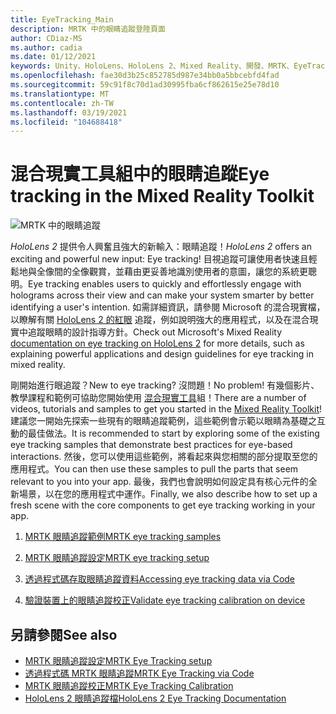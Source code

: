 ```yaml
---
title: EyeTracking_Main
description: MRTK 中的眼睛追蹤登陸頁面
author: CDiaz-MS
ms.author: cadia
ms.date: 01/12/2021
keywords: Unity、HoloLens、HoloLens 2、Mixed Reality、開發、MRTK、EyeTracking、
ms.openlocfilehash: fae30d3b25c852785d987e34bb0a5bbcebfd4fad
ms.sourcegitcommit: 59c91f8c70d1ad30995fba6cf862615e25e78d10
ms.translationtype: MT
ms.contentlocale: zh-TW
ms.lasthandoff: 03/19/2021
ms.locfileid: "104688418"
---
```

# <a name="eye-tracking-in-the-mixed-reality-toolkit"></a><span data-ttu-id="b31ce-104">混合現實工具組中的眼睛追蹤</span><span class="sxs-lookup"><span data-stu-id="b31ce-104">Eye tracking in the Mixed Reality Toolkit</span></span>

![MRTK 中的眼睛追蹤](../../images/eye-tracking/mrtk_et_compilation.png)

<span data-ttu-id="b31ce-106">_HoloLens 2_ 提供令人興奮且強大的新輸入：眼睛追蹤！</span><span class="sxs-lookup"><span data-stu-id="b31ce-106">_HoloLens 2_ offers an exciting and powerful new input: Eye tracking!</span></span>
<span data-ttu-id="b31ce-107">目視追蹤可讓使用者快速且輕鬆地與全像間的全像觀賞，並藉由更妥善地識別使用者的意圖，讓您的系統更聰明。</span><span class="sxs-lookup"><span data-stu-id="b31ce-107">Eye tracking enables users to quickly and effortlessly engage with holograms across their view and can make your system smarter by better identifying a user's intention.</span></span> <span data-ttu-id="b31ce-108">如需詳細資訊，請參閱 Microsoft 的混合現實檔，以瞭解有關 [HoloLens 2 的紅眼](https://docs.microsoft.com/windows/mixed-reality/eye-tracking) 追蹤，例如說明強大的應用程式，以及在混合現實中追蹤眼睛的設計指導方針。</span><span class="sxs-lookup"><span data-stu-id="b31ce-108">Check out Microsoft's Mixed Reality [documentation on eye tracking on HoloLens 2](https://docs.microsoft.com/windows/mixed-reality/eye-tracking) for more details, such as explaining powerful applications and design guidelines for eye tracking in mixed reality.</span></span>

<span data-ttu-id="b31ce-109">剛開始進行眼追蹤？</span><span class="sxs-lookup"><span data-stu-id="b31ce-109">New to eye tracking?</span></span> <span data-ttu-id="b31ce-110">沒問題！</span><span class="sxs-lookup"><span data-stu-id="b31ce-110">No problem!</span></span> <span data-ttu-id="b31ce-111">有幾個影片、教學課程和範例可協助您開始使用 [混合現實工具](https://github.com/Microsoft/MixedRealityToolkit-Unity)組！</span><span class="sxs-lookup"><span data-stu-id="b31ce-111">There are a number of videos, tutorials and samples to get you started in the [Mixed Reality Toolkit](https://github.com/Microsoft/MixedRealityToolkit-Unity)!</span></span>
<span data-ttu-id="b31ce-112">建議您一開始先探索一些現有的眼睛追蹤範例，這些範例會示範以眼睛為基礎之互動的最佳做法。</span><span class="sxs-lookup"><span data-stu-id="b31ce-112">It is recommended to start by exploring some of the existing eye tracking samples that demonstrate best practices for eye-based interactions.</span></span> <span data-ttu-id="b31ce-113">然後，您可以使用這些範例，將看起來與您相關的部分提取至您的應用程式。</span><span class="sxs-lookup"><span data-stu-id="b31ce-113">You can then use these samples to pull the parts that seem relevant to you into your app.</span></span> <span data-ttu-id="b31ce-114">最後，我們也會說明如何設定具有核心元件的全新場景，以在您的應用程式中運作。</span><span class="sxs-lookup"><span data-stu-id="b31ce-114">Finally, we also describe how to set up a fresh scene with the core components to get eye tracking working in your app.</span></span>

1. [<span data-ttu-id="b31ce-115">MRTK 眼睛追蹤範例</span><span class="sxs-lookup"><span data-stu-id="b31ce-115">MRTK eye tracking samples</span></span>](../../example-scenes/eye-tracking-examples-overview.md)

2. [<span data-ttu-id="b31ce-116">MRTK 眼睛追蹤設定</span><span class="sxs-lookup"><span data-stu-id="b31ce-116">MRTK eye tracking setup</span></span>](eye-tracking-basic-setup.md)

3. [<span data-ttu-id="b31ce-117">透過程式碼存取眼睛追蹤資料</span><span class="sxs-lookup"><span data-stu-id="b31ce-117">Accessing eye tracking data via Code</span></span>](eye-tracking-eye-gaze-provider.md)

4. [<span data-ttu-id="b31ce-118">驗證裝置上的眼睛追蹤校正</span><span class="sxs-lookup"><span data-stu-id="b31ce-118">Validate eye tracking calibration on device</span></span>](eye-tracking-is-user-calibrated.md)

## <a name="see-also"></a><span data-ttu-id="b31ce-119">另請參閱</span><span class="sxs-lookup"><span data-stu-id="b31ce-119">See also</span></span>

- [<span data-ttu-id="b31ce-120">MRTK 眼睛追蹤設定</span><span class="sxs-lookup"><span data-stu-id="b31ce-120">MRTK Eye Tracking setup</span></span>](eye-tracking-basic-setup.md)
- [<span data-ttu-id="b31ce-121">透過程式碼 MRTK 眼睛追蹤</span><span class="sxs-lookup"><span data-stu-id="b31ce-121">MRTK Eye Tracking via Code</span></span>](eye-tracking-eye-gaze-provider.md)
- [<span data-ttu-id="b31ce-122">MRTK 眼睛追蹤校正</span><span class="sxs-lookup"><span data-stu-id="b31ce-122">MRTK Eye Tracking Calibration</span></span>](eye-tracking-is-user-calibrated.md)
- [<span data-ttu-id="b31ce-123">HoloLens 2 眼睛追蹤檔</span><span class="sxs-lookup"><span data-stu-id="b31ce-123">HoloLens 2 Eye Tracking Documentation</span></span>](https://docs.microsoft.com/windows/mixed-reality/eye-tracking)
